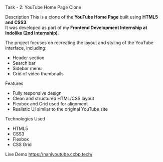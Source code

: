 Task - 2: YouTube Home Page Clone

 Description
This is a clone of the **YouTube Home Page** built using **HTML5 and CSS3**.  
It was developed as part of my **Frontend Development Internship at Indolike (2nd Internship)**.

The project focuses on recreating the layout and styling of the YouTube interface, including:
- Header section
- Search bar
- Sidebar menu
- Grid of video thumbnails

 Features
- Fully responsive design
- Clean and structured HTML/CSS layout
- Flexbox and Grid used for alignment
- Realistic UI similar to the original YouTube site

 Technologies Used
- HTML5  
- CSS3  
- Flexbox  
- CSS Grid

 Live Demo
https://naniyoutube.ccbp.tech/

